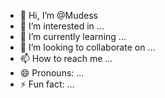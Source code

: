 - 👋 Hi, I’m @Mudess
- 👀 I’m interested in ...
- 🌱 I’m currently learning ...
- 💞️ I’m looking to collaborate on ...
- 📫 How to reach me ...
- 😄 Pronouns: ...
- ⚡ Fun fact: ...

<!---
Mudess/Mudess is a ✨ special ✨ repository because its `README.md` (this file) appears on your GitHub profile.
You can click the Preview link to take a look at your changes.
--->
